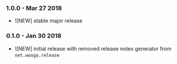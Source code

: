 ### 1.0.0 - Mar 27 2018

* ![NEW] stable major release

### 0.1.0 - Jan 30 2018

* ![NEW] initial release with removed release notes generator from `net.wooga.release`

